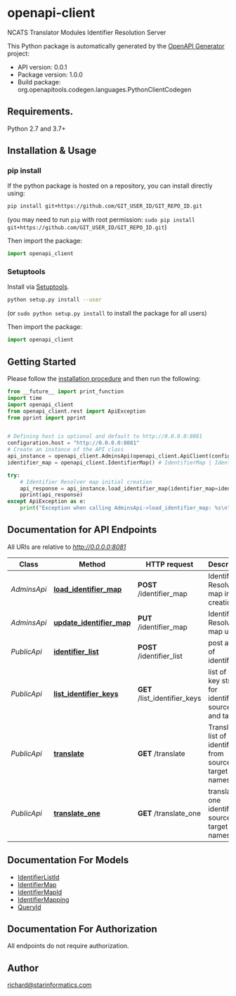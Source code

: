# openapi-client

NCATS Translator Modules Identifier Resolution Server

This Python package is automatically generated by the [OpenAPI Generator](https://openapi-generator.tech) project:

- API version: 0.0.1
- Package version: 1.0.0
- Build package: org.openapitools.codegen.languages.PythonClientCodegen

## Requirements.

Python 2.7 and 3.7+

## Installation & Usage
### pip install

If the python package is hosted on a repository, you can install directly using:

```sh
pip install git+https://github.com/GIT_USER_ID/GIT_REPO_ID.git
```
(you may need to run `pip` with root permission: `sudo pip install git+https://github.com/GIT_USER_ID/GIT_REPO_ID.git`)

Then import the package:
```python
import openapi_client 
```

### Setuptools

Install via [Setuptools](http://pypi.python.org/pypi/setuptools).

```sh
python setup.py install --user
```
(or `sudo python setup.py install` to install the package for all users)

Then import the package:
```python
import openapi_client
```

## Getting Started

Please follow the [installation procedure](#installation--usage) and then run the following:

```python
from __future__ import print_function
import time
import openapi_client
from openapi_client.rest import ApiException
from pprint import pprint


# Defining host is optional and default to http://0.0.0.0:8081
configuration.host = "http://0.0.0.0:8081"
# Create an instance of the API class
api_instance = openapi_client.AdminsApi(openapi_client.ApiClient(configuration))
identifier_map = openapi_client.IdentifierMap() # IdentifierMap | Identifier map to be uploaded (optional)

try:
    # Identifier Resolver map initial creation
    api_response = api_instance.load_identifier_map(identifier_map=identifier_map)
    pprint(api_response)
except ApiException as e:
    print("Exception when calling AdminsApi->load_identifier_map: %s\n" % e)

```

## Documentation for API Endpoints

All URIs are relative to *http://0.0.0.0:8081*

Class | Method | HTTP request | Description
------------ | ------------- | ------------- | -------------
*AdminsApi* | [**load_identifier_map**](docs/AdminsApi.md#load_identifier_map) | **POST** /identifier_map | Identifier Resolver map initial creation
*AdminsApi* | [**update_identifier_map**](docs/AdminsApi.md#update_identifier_map) | **PUT** /identifier_map | Identifier Resolver map update
*PublicApi* | [**identifier_list**](docs/PublicApi.md#identifier_list) | **POST** /identifier_list | post a list of identifiers
*PublicApi* | [**list_identifier_keys**](docs/PublicApi.md#list_identifier_keys) | **GET** /list_identifier_keys | list of valid key strings for identifier sources and targets
*PublicApi* | [**translate**](docs/PublicApi.md#translate) | **GET** /translate | Translates list of identifiers from source to target namespace 
*PublicApi* | [**translate_one**](docs/PublicApi.md#translate_one) | **GET** /translate_one | translates one identifier source to target namespace


## Documentation For Models

 - [IdentifierListId](docs/IdentifierListId.md)
 - [IdentifierMap](docs/IdentifierMap.md)
 - [IdentifierMapId](docs/IdentifierMapId.md)
 - [IdentifierMapping](docs/IdentifierMapping.md)
 - [QueryId](docs/QueryId.md)


## Documentation For Authorization

 All endpoints do not require authorization.

## Author

richard@starinformatics.com


